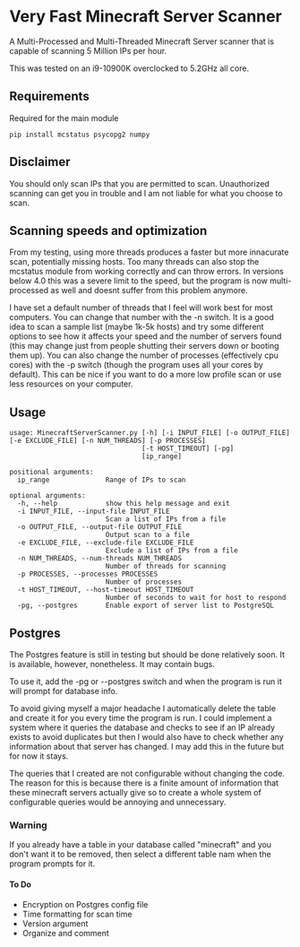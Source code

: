 # Very Fast Minecraft Server Scanner

A Multi-Processed and Multi-Threaded Minecraft Server scanner that is capable of scanning 5 Million IPs
per hour.

This was tested on an i9-10900K overclocked to 5.2GHz all core.

## Requirements

Required for the main module

```
pip install mcstatus psycopg2 numpy
```

## Disclaimer

You should only scan IPs that you are permitted to scan. Unauthorized
scanning can get you in trouble and I am not liable for what you choose
to scan.

## Scanning speeds and optimization

From my testing, using more threads produces a faster but more innacurate scan, potentially missing hosts. Too many threads can also stop the mcstatus module from working correctly and can throw errors.
In versions below 4.0 this was a severe limit to the speed, but the program is now multi-processed as well and doesnt suffer from this problem anymore.

I have set a default number of threads that I feel will work best for most computers.
You can change that number with the -n switch. It is a good idea to scan a sample list
(maybe 1k-5k hosts) and try some different options to see how it affects your speed and
the number of servers found (this may change just from people shutting their servers down
or booting them up). You can also change the number of processes (effectively cpu cores) with
the -p switch (though the program uses all your cores by default). This can be nice if you
want to do a more low profile scan or use less resources on your computer.

## Usage

```
usage: MinecraftServerScanner.py [-h] [-i INPUT_FILE] [-o OUTPUT_FILE] [-e EXCLUDE_FILE] [-n NUM_THREADS] [-p PROCESSES]
                                 [-t HOST_TIMEOUT] [-pg]
                                 [ip_range]

positional arguments:
  ip_range              Range of IPs to scan

optional arguments:
  -h, --help            show this help message and exit
  -i INPUT_FILE, --input-file INPUT_FILE
                        Scan a list of IPs from a file
  -o OUTPUT_FILE, --output-file OUTPUT_FILE
                        Output scan to a file
  -e EXCLUDE_FILE, --exclude-file EXCLUDE_FILE
                        Exclude a list of IPs from a file
  -n NUM_THREADS, --num-threads NUM_THREADS
                        Number of threads for scanning
  -p PROCESSES, --processes PROCESSES
                        Number of processes
  -t HOST_TIMEOUT, --host-timeout HOST_TIMEOUT
                        Number of seconds to wait for host to respond
  -pg, --postgres       Enable export of server list to PostgreSQL
```

## Postgres

The Postgres feature is still in testing but should be done relatively soon. It is available,
however, nonetheless. It may contain bugs.

To use it, add the -pg or --postgres switch and when the program is run it will prompt for
database info.

To avoid giving myself a major headache I automatically delete the table and create it for you
every time the program is run. I could implement a system where it queries the database and checks
to see if an IP already exists to avoid duplicates but then I would also have to check whether any
information about that server has changed. I may add this in the future but for now it stays.

The queries that I created are not configurable without changing the code. The reason for this
is because there is a finite amount of information that these minecraft servers actually give so
to create a whole system of configurable queries would be annoying and unnecessary.

### Warning

If you already have a table in your database called "minecraft" and you don't want it to be removed,
then select a different table nam when the program prompts for it.

#### To Do

- Encryption on Postgres config file
- Time formatting for scan time
- Version argument
- Organize and comment
